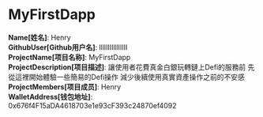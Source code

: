 # MyFirstDapp

**Name[姓名]**: Henry  
**GithubUser[Github用户名]**: llllIIIIllllIIII  
**ProjectName[项目名称]**: MyFirstDapp  
**ProjectDescription[项目描述]**: 讓使用者花費真金白銀玩轉鏈上Defi的服務前 先從這裡開始體驗一些簡易的Defi操作 減少後續使用真實資產操作之前的不安感  
**ProjectMembers[项目成员]**: Henry  
**WalletAddress[钱包地址]**: 0x676f4F15aDA4618703e1e93cF393c24870ef4092